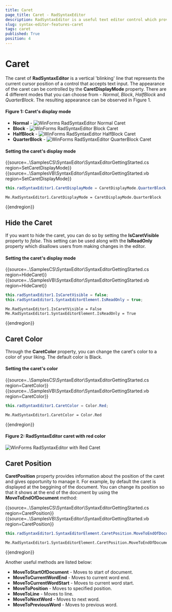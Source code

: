 ```yaml
---
title: Caret
page_title: Caret - RadSyntaxEditor
description: RadSyntaxEditor is a useful text editor control which provides built-in syntax highlighting and code editing experience
slug: syntax-editor-features-caret
tags: caret
published: True
position: 4
---
```


# Caret

The caret of **RadSyntaxEditor** is a vertical 'blinking' line that represents the current cursor position of a control that accepts text input. The appearance of the caret can be controlled by the **CaretDisplayMode** property. There are 4 different modes that you can choose from - *Normal*, *Block*, *HalfBlock* and *QuarterBlock*. The resulting appearance can be observed in Figure 1.

#### Figure 1: Caret's display mode

* **Normal** - ![WinForms RadSyntaxEditor Normal Caret](images/caret001.png)
* **Block** -  ![WinForms RadSyntaxEditor Block Caret](images/caret002.png)
* **HalfBlock** - ![WinForms RadSyntaxEditor HalfBlock Caret](images/caret003.png)
* **QuarterBlock** - ![WinForms RadSyntaxEditor QuarterBlock Caret](images/caret004.png)

#### Setting the caret's display mode

{{source=..\SamplesCS\SyntaxEditor\SyntaxEditorGettingStarted.cs region=SetCaretDisplayMode}} 
{{source=..\SamplesVB\SyntaxEditor\SyntaxEditorGettingStarted.vb region=SetCaretDisplayMode}}

````C#
this.radSyntaxEditor1.CaretDisplayMode = CaretDisplayMode.QuarterBlock;

````
````VB.NET
Me.RadSyntaxEditor1.CaretDisplayMode = CaretDisplayMode.QuarterBlock

````

{{endregion}} 

## Hide the Caret

If you want to hide the caret, you can do so by setting the **IsCaretVisible** property to *false*. This setting can be used along with the **IsReadOnly** property which disallows users from making changes in the editor.

#### Setting the caret's display mode

{{source=..\SamplesCS\SyntaxEditor\SyntaxEditorGettingStarted.cs region=HideCaret}} 
{{source=..\SamplesVB\SyntaxEditor\SyntaxEditorGettingStarted.vb region=HideCaret}}

````C#
this.radSyntaxEditor1.IsCaretVisible = false;
this.radSyntaxEditor1.SyntaxEditorElement.IsReadOnly = true;

````
````VB.NET
Me.RadSyntaxEditor1.IsCaretVisible = False
Me.RadSyntaxEditor1.SyntaxEditorElement.IsReadOnly = True

````

{{endregion}} 

## Caret Color

Through the **CaretColor** property, you can change the caret's color to a color of your liking. The default color is Black.

#### Setting the caret's color

{{source=..\SamplesCS\SyntaxEditor\SyntaxEditorGettingStarted.cs region=CaretColor}} 
{{source=..\SamplesVB\SyntaxEditor\SyntaxEditorGettingStarted.vb region=CaretColor}}

````C#
this.radSyntaxEditor1.CaretColor = Color.Red;

````
````VB.NET
Me.RadSyntaxEditor1.CaretColor = Color.Red

````

{{endregion}} 

#### Figure 2: RadSyntaxEditor caret with red color
![WinForms RadSyntaxEditor with Red Caret](images/caret005.png)

## Caret Position

**CaretPosition** property provides information about the position of the caret and gives opportunity to manage it. For example, by default the caret is displayed at the beggining of the document. You can change its position so that it shows at the end of the document by using the **MoveToEndOfDocument** method:

{{source=..\SamplesCS\SyntaxEditor\SyntaxEditorGettingStarted.cs region=CaretPosition}} 
{{source=..\SamplesVB\SyntaxEditor\SyntaxEditorGettingStarted.vb region=CaretPosition}}

````C#
this.radSyntaxEditor1.SyntaxEditorElement.CaretPosition.MoveToEndOfDocument();

````
````VB.NET
Me.RadSyntaxEditor1.SyntaxEditorElement.CaretPosition.MoveToEndOfDocument()

````

{{endregion}} 

Another useful methods are listed below:

- **MoveToStartOfDocument** - Moves to start of document.
- **MoveToCurrentWordEnd** - Moves to current word end.
- **MoveToCurrentWordStart** -  Moves to current word start.
- **MoveToPosition** - Moves to specified position.
- **MoveToLine** - Moves to line.
- **MoveToNextWord** - Moves to next word.
- **MoveToPreviousWord** - Moves to previous word.
